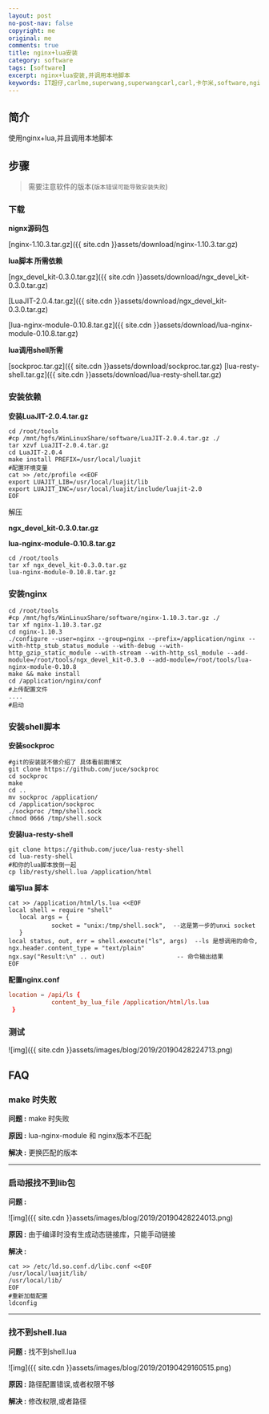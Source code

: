 ```yaml
---
layout: post
no-post-nav: false 
copyright: me
original: me
comments: true
title: nginx+lua安装
category: software
tags: [software]
excerpt: nginx+lua安装,并调用本地脚本
keywords: IT超仔,carlme,superwang,superwangcarl,carl,卡尔米,software,nginx,shell,lua
---
```


## 简介

使用nginx+lua,并且调用本地脚本

## 步骤

> 需要注意软件的版本(`版本错误可能导致安装失败`)

### 下载

**nignx源码包**

[nginx-1.10.3.tar.gz]({{ site.cdn }}assets/download/nginx-1.10.3.tar.gz)

**lua脚本 所需依赖**

[ngx_devel_kit-0.3.0.tar.gz]({{ site.cdn }}assets/download/ngx_devel_kit-0.3.0.tar.gz)

[LuaJIT-2.0.4.tar.gz]({{ site.cdn }}assets/download/ngx_devel_kit-0.3.0.tar.gz)

[lua-nginx-module-0.10.8.tar.gz]({{ site.cdn }}assets/download/lua-nginx-module-0.10.8.tar.gz)

**lua调用shell所需**

[sockproc.tar.gz]({{ site.cdn }}assets/download/sockproc.tar.gz)
[lua-resty-shell.tar.gz]({{ site.cdn }}assets/download/lua-resty-shell.tar.gz)

### 安装依赖

**安装LuaJIT-2.0.4.tar.gz**

```shell
cd /root/tools
#cp /mnt/hgfs/WinLinuxShare/software/LuaJIT-2.0.4.tar.gz ./
tar xzvf LuaJIT-2.0.4.tar.gz
cd LuaJIT-2.0.4
make install PREFIX=/usr/local/luajit
#配置环境变量
cat >> /etc/profile <<EOF
export LUAJIT_LIB=/usr/local/luajit/lib
export LUAJIT_INC=/usr/local/luajit/include/luajit-2.0
EOF
```

解压

**ngx_devel_kit-0.3.0.tar.gz**

 **lua-nginx-module-0.10.8.tar.gz**

```shell
cd /root/tools
tar xf ngx_devel_kit-0.3.0.tar.gz
lua-nginx-module-0.10.8.tar.gz
```

### 安装nginx

```shell
cd /root/tools
#cp /mnt/hgfs/WinLinuxShare/software/nginx-1.10.3.tar.gz ./
tar xf nginx-1.10.3.tar.gz
cd nginx-1.10.3
./configure --user=nginx --group=nginx --prefix=/application/nginx --with-http_stub_status_module --with-debug --with-http_gzip_static_module --with-stream --with-http_ssl_module --add-module=/root/tools/ngx_devel_kit-0.3.0 --add-module=/root/tools/lua-nginx-module-0.10.8
make && make install
cd /application/nginx/conf
#上传配置文件
....
#启动
```

### 安装shell脚本

**安装sockproc**

```shell
#git的安装就不做介绍了 具体看前面博文
git clone https://github.com/juce/sockproc
cd sockproc
make
cd ..
mv sockproc /application/
cd /application/sockproc
./sockproc /tmp/shell.sock
chmod 0666 /tmp/shell.sock
```

**安装lua-resty-shell**

```shell
git clone https://github.com/juce/lua-resty-shell
cd lua-resty-shell
#和你的lua脚本放倒一起
cp lib/resty/shell.lua /application/html
```

**编写lua 脚本**

```shell
cat >> /application/html/ls.lua <<EOF
local shell = require "shell"
   local args = {
            socket = "unix:/tmp/shell.sock",  --这是第一步的unxi socket
   }
local status, out, err = shell.execute("ls", args)  --ls 是想调用的命令,
ngx.header.content_type = "text/plain"
ngx.say("Result:\n" .. out)                    -- 命令输出结果
EOF
```

**配置nginx.conf**

```conf
location = /api/ls {
            content_by_lua_file /application/html/ls.lua 
 }
```

### 测试

![img]({{ site.cdn }}assets/images/blog/2019/20190428224713.png)

## FAQ

### make 时失败

**问题 :** make 时失败

**原因 :** lua-nginx-module 和 nginx版本不匹配

**解决 :** 更换匹配的版本

***

### 启动报找不到lib包

**问题 :** 

![img]({{ site.cdn }}assets/images/blog/2019/20190428224013.png)

**原因 :** 由于编译时没有生成动态链接库，只能手动链接

**解决 :** 

```shell
cat >> /etc/ld.so.conf.d/libc.conf <<EOF
/usr/local/luajit/lib/
/usr/local/lib/
EOF
#重新加载配置
ldconfig
```

***

### 找不到shell.lua

**问题 :** 找不到shell.lua

![img]({{ site.cdn }}assets/images/blog/2019/20190429160515.png)

**原因 :** 路径配置错误,或者权限不够

**解决 :** 修改权限,或者路径






